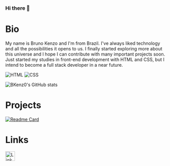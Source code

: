 ### Hi there 👋

# Bio

My name is Bruno Kenzo and I'm from Brazil. I've always liked technology and all the possibilities it opens to us.
I finally started exploring more about this universe and I hope I can contribute with many important projects soon.
Just started my studies in front-end development with HTML and CSS, but I intend to become a full stack developer in a near future.

![HTML](https://img.shields.io/badge/HTML5-E34F26?style=for-the-badge&logo=html5&logoColor=white)
![CSS](https://img.shields.io/badge/CSS3-1572B6?style=for-the-badge&logo=css3&logoColor=white)

![BKenz0's GitHub stats](https://github-readme-stats.vercel.app/api?username=BKenz0&show_icons=true&theme=transparent)

# Projects

[![Readme Card](https://github-readme-stats.vercel.app/api/pin/?username=BKenz0&repo=bkenz0.github.io)](https://bkenz0.github.io)

# Links

[<img src='https://img.shields.io/badge/LinkedIn-0077B5?style=for-the-badge&logo=linkedin&logoColor=white' alt='Linkedin' height='30'>](https://www.linkedin.com/in/bruno-kenzo-teraoka-aguiar-806b34214)
